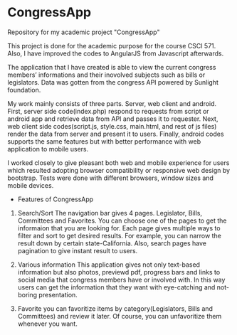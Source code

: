 # CongressApp
Repository for my academic project "CongressApp"

This project is done for the academic purpose for the course CSCI 571.
Also, I have improved the codes to AngularJS from Javascript afterwards.


The application that I have created is able to view the current congress members’ informations and their inovolved subjects such as bills or legislators. Data was gotten from the congress API powered by Sunlight foundation.

My work mainly consists of three parts. Server, web client and android. 
First, server side code(index.php) respond to requests from script or android app and retrieve data from API and passes it to requester.
Next, web client side codes(script.js, style.css, main.html, and rest of js files) render the data from server and present it to users.
Finally, android codes supports the same features but with better performance with web application to mobile users.

I worked closely to give pleasant both web and mobile experience for users which resulted adopting browser compatibility or responsive web design by bootstrap. Tests were done with different browsers, window sizes and mobile devices.


* Features of CongressApp
1. Search/Sort
  The navigation bar gives 4 pages. Legislator, Bills, Committees and Favorites. You can choose one of the pages to get the informaion that you are looking for. Each page gives multiple ways to filter and sort to get desired results. For example, you can narrow the result down by certain state-California. Also, search pages have pagination to give instant result to users.

2. Various information
  This application gives not only text-based information but also photos, previewd pdf, progress bars and links to social media that congress members have or involved with. In this way users can get the information that they want with eye-catching and not-boring presentation.

3. Favorite
  you can favoritize items by category(Legislators, Bills and Committees) and review it later. Of course, you can unfavoritize them whenever you want. 
